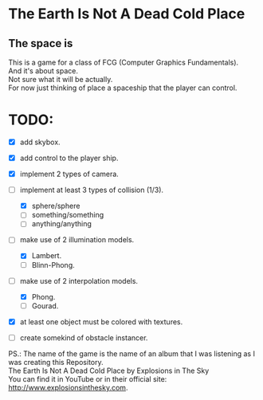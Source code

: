 # The Earth Is Not A Dead Cold Place
## The space is

This is a game for a class of FCG (Computer Graphics Fundamentals).  
And it's about space.  
Not sure what it will be actually.  
For now just thinking of place a spaceship that the player can control.  

# TODO:
- [x] add skybox.
- [x] add control to the player ship.
- [x] implement 2 types of camera.
- [ ] implement at least 3 types of collision (1/3).
  - [x] sphere/sphere
  - [ ] something/something
  - [ ] anything/anything 
- [ ] make use of 2 illumination models.
  - [x] Lambert.
  - [ ] Blinn-Phong.
- [ ] make use of 2 interpolation models.
  - [x] Phong.
  - [ ] Gourad.
- [x] at least one object must be colored with textures.
- [ ] create somekind of obstacle instancer.



PS.: The name of the game is the name of an album that I was listening as I was creating this Repository.  
	The Earth Is Not A Dead Cold Place by Explosions in The Sky  
	You can find it in YouTube or in their official site: http://www.explosionsinthesky.com.  
